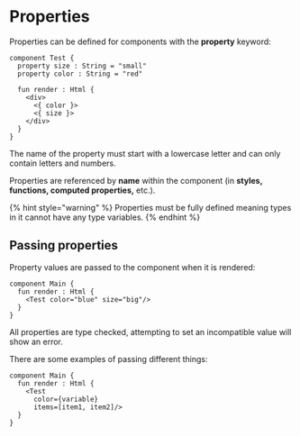 # Properties

Properties can be defined for components with the **property** keyword:

```text
component Test {
  property size : String = "small"
  property color : String = "red"

  fun render : Html {
    <div>
      <{ color }>
      <{ size }>
    </div>
  }
}
```

The name of the property must start with a lowercase letter and can only contain letters and numbers.

Properties are referenced by **name** within the component \(in **styles, functions, computed properties,** etc.\).

{% hint style="warning" %}
Properties must be fully defined meaning types in it cannot have any type variables.
{% endhint %}

## Passing properties

Property values are passed to the component when it is rendered:

```text
component Main {
  fun render : Html {
    <Test color="blue" size="big"/>
  }
}
```

All properties are type checked, attempting to set an incompatible value will show an error.

There are some examples of passing different things:

```text
component Main {
  fun render : Html {
    <Test
      color={variable}
      items=[item1, item2]/>
  }
}
```

